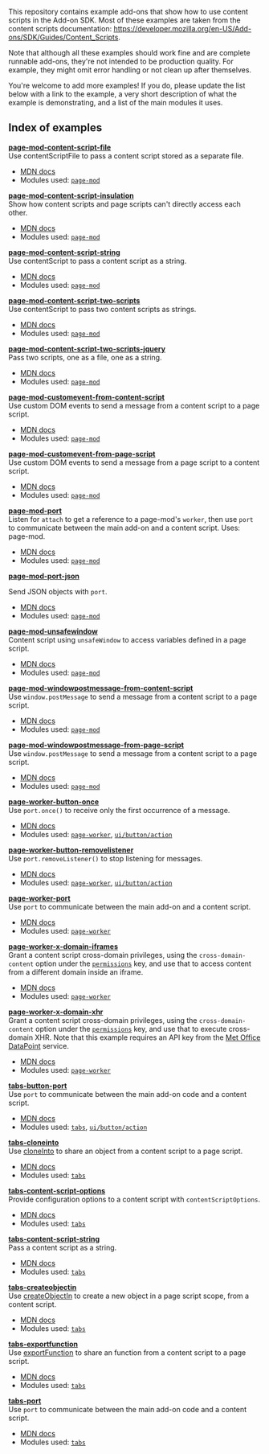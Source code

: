 
This repository contains example add-ons that show how to use content scripts in the Add-on SDK.
Most of these examples are taken from the content scripts documentation: https://developer.mozilla.org/en-US/Add-ons/SDK/Guides/Content_Scripts.

Note that although all these examples should work fine and are complete runnable add-ons, they're not intended to be production quality. For example, they might omit error handling or not clean up after themselves.

You're welcome to add more examples! If you do, please update the list below with a link to the example, a very short description of what the example is demonstrating, and a list of the main modules it uses.

## Index of examples

**[page-mod-content-script-file](page-mod-content-script-file)**  
Use contentScriptFile to pass a content script stored as a separate file.

* [MDN docs](https://developer.mozilla.org/en-US/Add-ons/SDK/Guides/Content_Scripts#Loading_content_scripts)
* Modules used: [`page-mod`](https://developer.mozilla.org/en-US/Add-ons/SDK/High-Level_APIs/page-mod)

**[page-mod-content-script-insulation](page-mod-content-script-insulation)**  
Show how content scripts and page scripts can't directly access each other.

* [MDN docs](https://developer.mozilla.org/en-US/Add-ons/SDK/Guides/Content_Scripts#Accessing_the_DOM)
* Modules used: [`page-mod`](https://developer.mozilla.org/en-US/Add-ons/SDK/High-Level_APIs/page-mod)

**[page-mod-content-script-string](page-mod-content-script-string)**  
Use contentScript to pass a content script as a string.

* [MDN docs](https://developer.mozilla.org/en-US/Add-ons/SDK/Guides/Content_Scripts#Loading_content_scripts)
* Modules used: [`page-mod`](https://developer.mozilla.org/en-US/Add-ons/SDK/High-Level_APIs/page-mod)

**[page-mod-content-script-two-scripts](page-mod-content-script-two-scripts)**  
Use contentScript to pass two content scripts as strings.

* [MDN docs](https://developer.mozilla.org/en-US/Add-ons/SDK/Guides/Content_Scripts#Loading_content_scripts)
* Modules used: [`page-mod`](https://developer.mozilla.org/en-US/Add-ons/SDK/High-Level_APIs/page-mod)

**[page-mod-content-script-two-scripts-jquery](page-mod-content-script-two-scripts-jquery)**  
Pass two scripts, one as a file, one as a string.

* [MDN docs](https://developer.mozilla.org/en-US/Add-ons/SDK/Guides/Content_Scripts#Loading_content_scripts)
* Modules used: [`page-mod`](https://developer.mozilla.org/en-US/Add-ons/SDK/High-Level_APIs/page-mod)

**[page-mod-customevent-from-content-script](page-mod-customevent-from-content-script)**  
Use custom DOM events to send a message from a content script to a page script.

* [MDN docs](https://developer.mozilla.org/en-US/Add-ons/SDK/Guides/Content_Scripts/Interacting_with_page_scripts#Content_script_to_page_script_2)
* Modules used: [`page-mod`](https://developer.mozilla.org/en-US/Add-ons/SDK/High-Level_APIs/page-mod)

**[page-mod-customevent-from-page-script](page-mod-customevent-from-page-script)**  
Use custom DOM events to send a message from a page script to a content script.

* [MDN docs](https://developer.mozilla.org/en-US/Add-ons/SDK/Guides/Content_Scripts/Interacting_with_page_scripts#Page_script_to_content_script_2)
* Modules used: [`page-mod`](https://developer.mozilla.org/en-US/Add-ons/SDK/High-Level_APIs/page-mod)

**[page-mod-port](page-mod-port)**  
Listen for `attach` to get a reference to a page-mod's `worker`, then use `port` to communicate between the main add-on and a content script.
Uses: page-mod.

* [MDN docs](https://developer.mozilla.org/en-US/Add-ons/SDK/Guides/Content_Scripts#Accessing_port_in_the_add-on_script)
* Modules used: [`page-mod`](https://developer.mozilla.org/en-US/Add-ons/SDK/High-Level_APIs/page-mod)

**[page-mod-port-json](page-mod-port-json)**  

Send JSON objects with `port`.

* [MDN docs](https://developer.mozilla.org/en-US/Add-ons/SDK/Guides/Content_Scripts#JSON-serializable_values)
* Modules used: [`page-mod`](https://developer.mozilla.org/en-US/Add-ons/SDK/High-Level_APIs/page-mod)

**[page-mod-unsafewindow](page-mod-unsafewindow)**  
Content script using `unsafeWindow` to access variables defined in a page script.

* [MDN docs](https://developer.mozilla.org/en-US/Add-ons/SDK/Guides/Content_Scripts/Interacting_with_page_scripts#Access_objects_defined_by_page_scripts)
* Modules used: [`page-mod`](https://developer.mozilla.org/en-US/Add-ons/SDK/High-Level_APIs/page-mod)

**[page-mod-windowpostmessage-from-content-script](page-mod-windowpostmessage-from-content-script)**  
Use `window.postMessage` to send a message from a content script to a page script.

* [MDN docs](https://developer.mozilla.org/en-US/Add-ons/SDK/Guides/Content_Scripts/Interacting_with_page_scripts#Using_the_DOM_postMessage_API)
* Modules used: [`page-mod`](https://developer.mozilla.org/en-US/Add-ons/SDK/High-Level_APIs/page-mod)

**[page-mod-windowpostmessage-from-page-script](page-mod-windowpostmessage-from-page-script)**  
Use `window.postMessage` to send a message from a content script to a page script.

* [MDN docs](https://developer.mozilla.org/en-US/Add-ons/SDK/Guides/Content_Scripts/Interacting_with_page_scripts#Using_the_DOM_postMessage_API)
* Modules used: [`page-mod`](https://developer.mozilla.org/en-US/Add-ons/SDK/High-Level_APIs/page-mod)

**[page-worker-button-once](page-worker-button-once)**  
Use `port.once()` to receive only the first occurrence of a message.

* [MDN docs](https://developer.mozilla.org/en-US/Add-ons/SDK/Guides/Content_Scripts#port.once%28%29)
* Modules used: [`page-worker`](https://developer.mozilla.org/en-US/Add-ons/SDK/High-Level_APIs/page-worker), [`ui/button/action`](https://developer.mozilla.org/en-US/Add-ons/SDK/Low-Level_APIs/ui_button_action)


**[page-worker-button-removelistener](page-worker-button-removelistener)**  
Use `port.removeListener()` to stop listening for messages.

* [MDN docs](https://developer.mozilla.org/en-US/Add-ons/SDK/Guides/Content_Scripts#port.removeListener%28%29)
* Modules used: [`page-worker`](https://developer.mozilla.org/en-US/Add-ons/SDK/High-Level_APIs/page-worker), [`ui/button/action`](https://developer.mozilla.org/en-US/Add-ons/SDK/Low-Level_APIs/ui_button_action)

**[page-worker-port](page-worker-port)**  
Use `port` to communicate between the main add-on and a content script.

* [MDN docs](https://developer.mozilla.org/en-US/Add-ons/SDK/Guides/Content_Scripts#Accessing_port_in_the_add-on_script)
* Modules used: [`page-worker`](https://developer.mozilla.org/en-US/Add-ons/SDK/High-Level_APIs/page-worker)

**[page-worker-x-domain-iframes](page-worker-x-domain-iframes)**  
Grant a content script cross-domain privileges, using the `cross-domain-content` option under the [`permissions`](https://developer.mozilla.org/en-US/Add-ons/SDK/Tools/package_json#permissions) key, and use that to access content from a different domain inside an iframe.

* [MDN docs](https://developer.mozilla.org/en-US/Add-ons/SDK/Guides/Content_Scripts/Cross_Domain_Content_Scripts)
* Modules used: [`page-worker`](https://developer.mozilla.org/en-US/Add-ons/SDK/High-Level_APIs/page-worker)

**[page-worker-x-domain-xhr](page-worker-x-domain-xhr)**  
Grant a content script cross-domain privileges, using the `cross-domain-content` option under the [`permissions`](https://developer.mozilla.org/en-US/Add-ons/SDK/Tools/package_json#permissions) key, and use that to execute cross-domain XHR. Note that this example requires an API key from the [Met Office DataPoint](http://www.metoffice.gov.uk/datapoint) service.

* [MDN docs](https://developer.mozilla.org/en-US/Add-ons/SDK/Guides/Content_Scripts/Cross_Domain_Content_Scripts)
* Modules used: [`page-worker`](https://developer.mozilla.org/en-US/Add-ons/SDK/High-Level_APIs/page-worker)

**[tabs-button-port](tabs-button-port)**  
Use `port` to communicate between the main add-on code and a content script.

* [MDN docs](https://developer.mozilla.org/en-US/Add-ons/SDK/Guides/Content_Scripts#Accessing_port_in_the_add-on_script)
* Modules used: [`tabs`](https://developer.mozilla.org/en-US/Add-ons/SDK/High-Level_APIs/tabs), [`ui/button/action`](https://developer.mozilla.org/en-US/Add-ons/SDK/Low-Level_APIs/ui_button_action)

**[tabs-cloneinto](tabs-cloneinto)**  
Use [cloneInto](https://developer.mozilla.org/en-US/docs/Components.utils.cloneInto) to share an object from a content script to a page script.

* [MDN docs](https://developer.mozilla.org/en-US/Add-ons/SDK/Guides/Content_Scripts/Interacting_with_page_scripts#Expose_objects_to_page_scripts)
* Modules used: [`tabs`](https://developer.mozilla.org/en-US/Add-ons/SDK/High-Level_APIs/tabs)

**[tabs-content-script-options](tabs-content-script-options)**  
Provide configuration options to a content script with `contentScriptOptions`.

* [MDN docs](https://developer.mozilla.org/en-US/Add-ons/SDK/Guides/Content_Scripts#Passing_configuration_options)
* Modules used: [`tabs`](https://developer.mozilla.org/en-US/Add-ons/SDK/High-Level_APIs/tabs)

**[tabs-content-script-string](tabs-content-script-string)**  
Pass a content script as a string.

* [MDN docs](https://developer.mozilla.org/en-US/Add-ons/SDK/Guides/Content_Scripts#Loading_content_scripts)
* Modules used: [`tabs`](https://developer.mozilla.org/en-US/Add-ons/SDK/High-Level_APIs/tabs)

**[tabs-createobjectin](tabs-createobjectin)**  
Use [createObjectIn](https://developer.mozilla.org/en-US/docs/Components.utils.createObjectIn) to create a new object in a page script scope, from a content script.

* [MDN docs](https://developer.mozilla.org/en-US/Add-ons/SDK/Guides/Content_Scripts/Interacting_with_page_scripts#Expose_objects_to_page_scripts)
* Modules used: [`tabs`](https://developer.mozilla.org/en-US/Add-ons/SDK/High-Level_APIs/tabs)

**[tabs-exportfunction](tabs-exportfunction)**  
Use [exportFunction](https://developer.mozilla.org/en-US/docs/Components.utils.exportFunction) to share an function from a content script to a page script.

* [MDN docs](https://developer.mozilla.org/en-US/Add-ons/SDK/Guides/Content_Scripts/Interacting_with_page_scripts#Expose_objects_to_page_scripts)
* Modules used: [`tabs`](https://developer.mozilla.org/en-US/Add-ons/SDK/High-Level_APIs/tabs)

**[tabs-port](tabs-port)**  
Use `port` to communicate between the main add-on code and a content script.

* [MDN docs](https://developer.mozilla.org/en-US/Add-ons/SDK/Guides/Content_Scripts#Accessing_port_in_the_add-on_script)
* Modules used: [`tabs`](https://developer.mozilla.org/en-US/Add-ons/SDK/High-Level_APIs/tabs)
